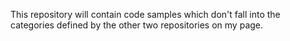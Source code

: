 This repository will contain code samples which don't fall into the categories defined by the other two repositories on my page. 
